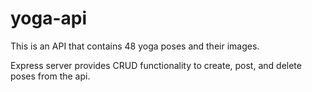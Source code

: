 # yoga-api

This is an API that contains 48 yoga poses and their images.

Express server provides CRUD functionality to create, post, and delete poses from the api.
